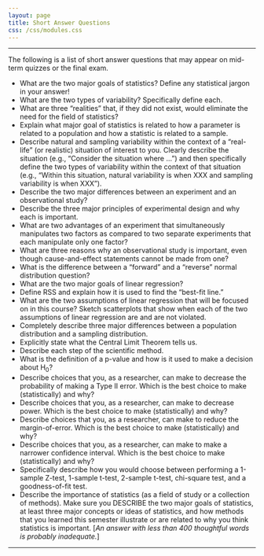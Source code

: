 ```yaml
---
layout: page
title: Short Answer Questions
css: /css/modules.css
---
```


----

<div class="alert alert-success">
The following is a list of short answer questions that may appear on mid-term quizzes or the final exam.
</div>

* What are the two major goals of statistics? Define any statistical jargon in your answer!
* What are the two types of variability? Specifically define each.
* What are three “realities” that, if they did not exist, would eliminate the need for the field of statistics?
* Explain what major goal of statistics is related to how a parameter is related to a population and how a statistic is related to a sample.
* Describe natural and sampling variability within the context of a “real-life” (or realistic) situation of interest to you. Clearly describe the situation (e.g., “Consider the situation where ...”) and then specifically define the two types of variability within the context of that situation (e.g., “Within this situation, natural variability is when XXX and sampling variability is when XXX”).
* Describe the two major differences between an experiment and an observational study?
* Describe the three major principles of experimental design and why each is important.
* What are two advantages of an experiment that simultaneously manipulates two factors as compared to two separate experiments that each manipulate only one factor?
* What are three reasons why an observational study is important, even though cause-and-effect statements cannot be made from one?
* What is the difference between a “forward” and a “reverse” normal distribution question?
* What are the two major goals of linear regression?
* Define RSS and explain how it is used to find the “best-fit line.”
* What are the two assumptions of linear regression that will be focused on in this course? Sketch scatterplots that show when each of the two assumptions of linear regression are and are not violated.
* Completely describe three major differences between a population distribution and a sampling distribution.
* Explicitly state what the Central Limit Theorem tells us.
* Describe each step of the scientific method.
* What is the definition of a p-value and how is it used to make a decision about H<sub>0</sub>?
* Describe choices that you, as a researcher, can make to decrease the probability of making a Type II error. Which is the best choice to make (statistically) and why?
* Describe choices that you, as a researcher, can make to decrease power. Which is the best choice to make (statistically) and why?
* Describe choices that you, as a researcher, can make to reduce the margin-of-error. Which is the best choice to make (statistically) and why?
* Describe choices that you, as a researcher, can make to make a narrower confidence interval. Which is the best choice to make (statistically) and why?
* Specifically describe how you would choose between performing a 1-sample Z-test, 1-sample t-test, 2-sample t-test, chi-square test, and a goodness-of-fit test.
* Describe the importance of statistics (as a field of study or a collection of methods). Make sure you DESCRIBE the two major goals of statistics, at least three major concepts or ideas of statistics, and how methods that you learned this semester illustrate or are related to why you think statistics is important. [*An answer with less than 400 thoughtful words is probably inadequate.*]

----
